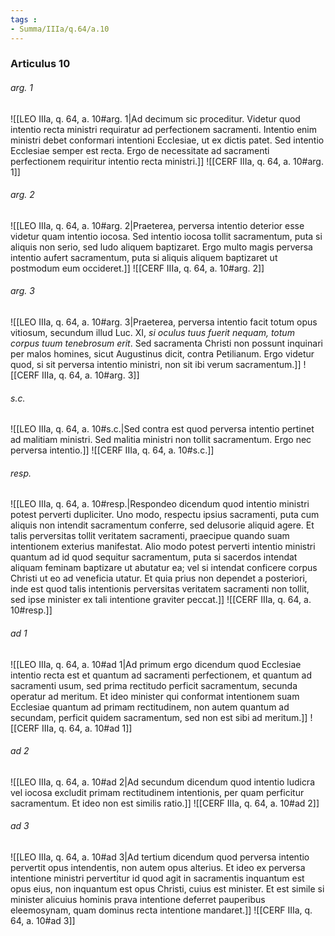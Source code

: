 ```yaml
---
tags : 
- Summa/IIIa/q.64/a.10
---
```


### Articulus 10

###### arg. 1
![[LEO IIIa, q. 64, a. 10#arg. 1|Ad decimum sic proceditur. Videtur quod intentio recta ministri requiratur ad perfectionem sacramenti. Intentio enim ministri debet conformari intentioni Ecclesiae, ut ex dictis patet. Sed intentio Ecclesiae semper est recta. Ergo de necessitate ad sacramenti perfectionem requiritur intentio recta ministri.]]
![[CERF IIIa, q. 64, a. 10#arg. 1]]

###### arg. 2
![[LEO IIIa, q. 64, a. 10#arg. 2|Praeterea, perversa intentio deterior esse videtur quam intentio iocosa. Sed intentio iocosa tollit sacramentum, puta si aliquis non serio, sed ludo aliquem baptizaret. Ergo multo magis perversa intentio aufert sacramentum, puta si aliquis aliquem baptizaret ut postmodum eum occideret.]]
![[CERF IIIa, q. 64, a. 10#arg. 2]]

###### arg. 3
![[LEO IIIa, q. 64, a. 10#arg. 3|Praeterea, perversa intentio facit totum opus vitiosum, secundum illud Luc. XI, *si oculus tuus fuerit nequam, totum corpus tuum tenebrosum erit*. Sed sacramenta Christi non possunt inquinari per malos homines, sicut Augustinus dicit, contra Petilianum. Ergo videtur quod, si sit perversa intentio ministri, non sit ibi verum sacramentum.]]
![[CERF IIIa, q. 64, a. 10#arg. 3]]

###### s.c.
![[LEO IIIa, q. 64, a. 10#s.c.|Sed contra est quod perversa intentio pertinet ad malitiam ministri. Sed malitia ministri non tollit sacramentum. Ergo nec perversa intentio.]]
![[CERF IIIa, q. 64, a. 10#s.c.]]

###### resp.
![[LEO IIIa, q. 64, a. 10#resp.|Respondeo dicendum quod intentio ministri potest perverti dupliciter. Uno modo, respectu ipsius sacramenti, puta cum aliquis non intendit sacramentum conferre, sed delusorie aliquid agere. Et talis perversitas tollit veritatem sacramenti, praecipue quando suam intentionem exterius manifestat. Alio modo potest perverti intentio ministri quantum ad id quod sequitur sacramentum, puta si sacerdos intendat aliquam feminam baptizare ut abutatur ea; vel si intendat conficere corpus Christi ut eo ad veneficia utatur. Et quia prius non dependet a posteriori, inde est quod talis intentionis perversitas veritatem sacramenti non tollit, sed ipse minister ex tali intentione graviter peccat.]]
![[CERF IIIa, q. 64, a. 10#resp.]]

###### ad 1
![[LEO IIIa, q. 64, a. 10#ad 1|Ad primum ergo dicendum quod Ecclesiae intentio recta est et quantum ad sacramenti perfectionem, et quantum ad sacramenti usum, sed prima rectitudo perficit sacramentum, secunda operatur ad meritum. Et ideo minister qui conformat intentionem suam Ecclesiae quantum ad primam rectitudinem, non autem quantum ad secundam, perficit quidem sacramentum, sed non est sibi ad meritum.]]
![[CERF IIIa, q. 64, a. 10#ad 1]]

###### ad 2
![[LEO IIIa, q. 64, a. 10#ad 2|Ad secundum dicendum quod intentio ludicra vel iocosa excludit primam rectitudinem intentionis, per quam perficitur sacramentum. Et ideo non est similis ratio.]]
![[CERF IIIa, q. 64, a. 10#ad 2]]

###### ad 3
![[LEO IIIa, q. 64, a. 10#ad 3|Ad tertium dicendum quod perversa intentio pervertit opus intendentis, non autem opus alterius. Et ideo ex perversa intentione ministri pervertitur id quod agit in sacramentis inquantum est opus eius, non inquantum est opus Christi, cuius est minister. Et est simile si minister alicuius hominis prava intentione deferret pauperibus eleemosynam, quam dominus recta intentione mandaret.]]
![[CERF IIIa, q. 64, a. 10#ad 3]]


